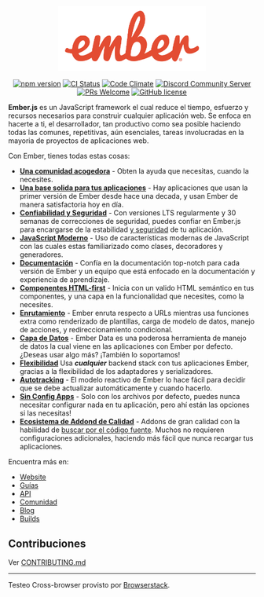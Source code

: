 <p align="center">
  <a href="https://emberjs.com"><img width="300" src="https://raw.githubusercontent.com/emberjs/website/master/source/images/brand/ember_Ember-Light.png"></a>
</p>

<p align="center">
  <a href="https://www.npmjs.com/package/ember-source"><img src="https://img.shields.io/npm/v/ember-source.svg?style=flat" alt="npm version"></a>
  <a href="https://github.com/emberjs/ember.js/actions?query=workflow%3ACI"><img src="https://github.com/emberjs/ember.js/workflows/CI/badge.svg" alt="CI Status"></a>
  <a href="https://codeclimate.com/github/emberjs/ember.js"><img src="https://codeclimate.com/github/emberjs/ember.js.svg" alt="Code Climate"></a>
  <a href="https://discord.gg/zT3asNS"><img src="https://img.shields.io/discord/480462759797063690.svg?logo=discord" alt="Discord Community Server"></a>
  <a href="https://help-wanted.emberjs.com/"><img src="https://img.shields.io/badge/PRs-welcome-brightgreen.svg" alt="PRs Welcome"></a>
  <a href="https://github.com/emberjs/ember.js/blob/master/LICENSE"><img src="https://img.shields.io/badge/license-MIT-blue.svg" alt="GitHub license"></a>

</p>

**Ember.js** es un JavaScript framework el cual reduce el tiempo, esfuerzo y recursos necesarios para construir cualquier aplicación web. Se enfoca en hacerte a ti, el desarrollador, tan productivo como sea posible haciendo todas las comunes, repetitivas, aún esenciales, tareas involucradas en la mayoria de proyectos de aplicaciones web.

Con Ember, tienes todas estas cosas:

* [**Una comunidad acogedora**](https://emberjs.com/community/) - Obten la ayuda que necesitas, cuando la necesites.
* [**Una base solida para tus aplicaciones**](https://en.wikipedia.org/wiki/Ember.js) - Hay aplicaciones que usan la primer versión de Ember desde hace una decada, y usan Ember de manera satisfactoria hoy en día.
* [**Confiabilidad y Seguridad**](https://emberjs.com/releases/) - Con versiones LTS regularmente y 30 semanas de correcciones de seguridad, puedes confiar en Ember.js para encargarse de la estabilidad [y seguridad](https://emberjs.com/security/) de tu aplicación.
* [**JavaScript Moderno**](https://guides.emberjs.com/release/upgrading/current-edition/) - Uso de características modernas de JavaScript con las cuales estas familiarizado como clases, decoradores y generadores.
* [**Documentación**](https://guides.emberjs.com) - Confía en la documentación top-notch para cada versión de Ember y un equipo que está enfocado en la documentación y experiencia de aprendizaje.
* [**Componentes HTML-first**](https://guides.emberjs.com/release/components/introducing-components/) - Inicia con un valido HTML semántico en tus componentes, y una capa en la funcionalidad que necesites, como la necesites.
* [**Enrutamiento**](https://guides.emberjs.com/release/routing/) - Ember enruta respecto a URLs mientras usa funciones extra como renderizado de plantillas, carga de modelo de datos, manejo de acciones, y redireccionamiento condicional. 
* [**Capa de Datos**](https://guides.emberjs.com/release/models/) - Ember Data es una poderosa herramienta de manejo de datos la cual viene en las aplicaciones con Ember por defecto. ¿Deseas usar algo más? ¡También lo soportamos!
* [**Flexibilidad**](https://guides.emberjs.com/release/models/customizing-adapters/) Usa _**cualquier**_ backend stack con tus aplicaciones Ember, gracias a la flexibilidad de los adaptadores y serializadores.
* [**Autotracking**](https://guides.emberjs.com/release/in-depth-topics/autotracking-in-depth/) - El modelo reactivo de Ember lo hace fácil para decidir que se debe actualizar automáticamente y cuando hacerlo.
* [**Sin Config Apps**](https://guides.emberjs.com/release/configuring-ember/) - Solo con los archivos por defecto, puedes nunca necesitar configurar nada en tu aplicación, pero ahí están las opciones si las necesitas!
* [**Ecosistema de Addond de Calidad**](https://emberobserver.com/) - Addons de gran calidad con la habilidad de [buscar por el código fuente](https://emberobserver.com/code-search?codeQuery=task). Muchos no requieren configuraciones adicionales, haciendo más fácil que nunca recargar tus aplicaciones.



Encuentra más en: 

- [Website](https://emberjs.com)
- [Guías](https://guides.emberjs.com)
- [API](https://emberjs.com/api)
- [Comunidad](https://emberjs.com/community)
- [Blog](https://emberjs.com/blog)
- [Builds](https://emberjs.com/builds)

## Contribuciones

Ver [CONTRIBUTING.md](https://github.com/emberjs/ember.js/blob/master/CONTRIBUTING.md)

---

Testeo Cross-browser provisto por <a href="http://browserstack.com">Browserstack</a>.
